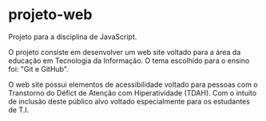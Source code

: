 # projeto-web
Projeto para a disciplina de JavaScript.

O projeto consiste em desenvolver um web site voltado para a área da educação em Tecnologia da Informação. O tema escolhido para o ensino foi: "Git e GitHub". 

O web site possui elementos de acessibilidade voltado para pessoas com o Transtorno do Défict de Atenção com Hiperatividade (TDAH). Com o intuito de inclusão deste público alvo voltado especialmente para os estudantes de T.I. 
